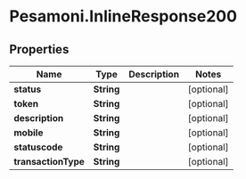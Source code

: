 # Pesamoni.InlineResponse200

## Properties
Name | Type | Description | Notes
------------ | ------------- | ------------- | -------------
**status** | **String** |  | [optional] 
**token** | **String** |  | [optional] 
**description** | **String** |  | [optional] 
**mobile** | **String** |  | [optional] 
**statuscode** | **String** |  | [optional] 
**transactionType** | **String** |  | [optional] 


